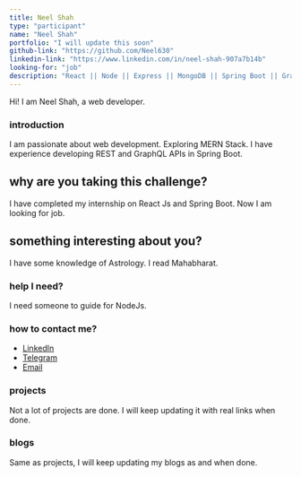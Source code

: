 ```yaml
---
title: Neel Shah
type: "participant"
name: "Neel Shah"
portfolio: "I will update this soon"
github-link: "https://github.com/Neel630"
linkedin-link: "https://www.linkedin.com/in/neel-shah-907a7b14b"
looking-for: "job"
description: "React || Node || Express || MongoDB || Spring Boot || GraphQL "
---
```


Hi! I am Neel Shah, a web developer.

### introduction

I am passionate about web development. Exploring MERN Stack. I have experience developing REST and GraphQL APIs in Spring Boot.

## why are you taking this challenge?

I have completed my internship on React Js and Spring Boot.
Now I am looking for job.

## something interesting about you?

I have some knowledge of Astrology. I read Mahabharat.

### help I need?

I need someone to guide for NodeJs.

### how to contact me?

- [LinkedIn](https://www.linkedin.com/in/neel-shah-907a7b14b)
- [Telegram](https://t.me/Gaara_9)
- [Email](neelshah19989@gmail.com)

### projects

Not a lot of projects are done. I will keep updating it with real links when done.

### blogs

Same as projects, I will keep updating my blogs as and when done.

